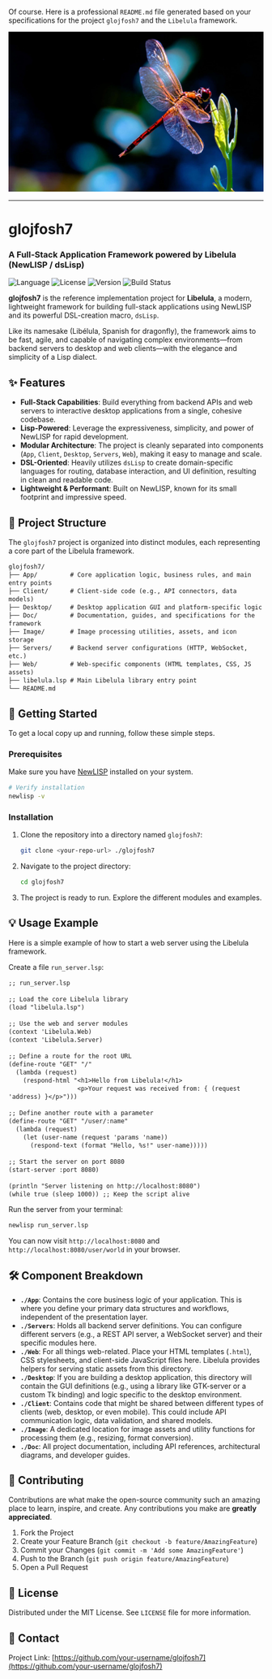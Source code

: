 Of course. Here is a professional `README.md` file generated based on your specifications for the project `glojfosh7` and the `Libelula` framework.

<img src="./matrix/cec/image/logon.jpg">

---

# glojfosh7
### A Full-Stack Application Framework powered by Libelula (NewLISP / dsLisp)

![Language](https://img.shields.io/badge/language-NewLISP-orange.svg)
![License](https://img.shields.io/badge/License-MIT-blue.svg)
![Version](https://img.shields.io/badge/version-0.1.0-brightgreen.svg)
![Build Status](https://img.shields.io/badge/build-passing-brightgreen.svg)

**glojfosh7** is the reference implementation project for **Libelula**, a modern, lightweight framework for building full-stack applications using NewLISP and its powerful DSL-creation macro, `dsLisp`.

Like its namesake (Libélula, Spanish for dragonfly), the framework aims to be fast, agile, and capable of navigating complex environments—from backend servers to desktop and web clients—with the elegance and simplicity of a Lisp dialect.

## ✨ Features

*   **Full-Stack Capabilities**: Build everything from backend APIs and web servers to interactive desktop applications from a single, cohesive codebase.
*   **Lisp-Powered**: Leverage the expressiveness, simplicity, and power of NewLISP for rapid development.
*   **Modular Architecture**: The project is cleanly separated into components (`App`, `Client`, `Desktop`, `Servers`, `Web`), making it easy to manage and scale.
*   **DSL-Oriented**: Heavily utilizes `dsLisp` to create domain-specific languages for routing, database interaction, and UI definition, resulting in clean and readable code.
*   **Lightweight & Performant**: Built on NewLISP, known for its small footprint and impressive speed.

## 📂 Project Structure

The `glojfosh7` project is organized into distinct modules, each representing a core part of the Libelula framework.

```
glojfosh7/
├── App/         # Core application logic, business rules, and main entry points
├── Client/      # Client-side code (e.g., API connectors, data models)
├── Desktop/     # Desktop application GUI and platform-specific logic
├── Doc/         # Documentation, guides, and specifications for the framework
├── Image/       # Image processing utilities, assets, and icon storage
├── Servers/     # Backend server configurations (HTTP, WebSocket, etc.)
├── Web/         # Web-specific components (HTML templates, CSS, JS assets)
├── libelula.lsp # Main Libelula library entry point
└── README.md
```

## 🚀 Getting Started

To get a local copy up and running, follow these simple steps.

### Prerequisites

Make sure you have [NewLISP](http://www.newlisp.org/index.cgi?Download) installed on your system.

```bash
# Verify installation
newlisp -v
```

### Installation

1.  Clone the repository into a directory named `glojfosh7`:
    ```bash
    git clone <your-repo-url> ./glojfosh7
    ```
2.  Navigate to the project directory:
    ```bash
    cd glojfosh7
    ```
3.  The project is ready to run. Explore the different modules and examples.

## 💡 Usage Example

Here is a simple example of how to start a web server using the Libelula framework.

Create a file `run_server.lsp`:
```newlisp
;; run_server.lsp

;; Load the core Libelula library
(load "libelula.lsp")

;; Use the web and server modules
(context 'Libelula.Web)
(context 'Libelula.Server)

;; Define a route for the root URL
(define-route "GET" "/"
  (lambda (request)
    (respond-html "<h1>Hello from Libelula!</h1>
                   <p>Your request was received from: { (request 'address) }</p>")))

;; Define another route with a parameter
(define-route "GET" "/user/:name"
  (lambda (request)
    (let (user-name (request 'params 'name))
      (respond-text (format "Hello, %s!" user-name)))))

;; Start the server on port 8080
(start-server :port 8080)

(println "Server listening on http://localhost:8080")
(while true (sleep 1000)) ;; Keep the script alive
```

Run the server from your terminal:
```bash
newlisp run_server.lsp
```

You can now visit `http://localhost:8080` and `http://localhost:8080/user/world` in your browser.

## 🛠 Component Breakdown

*   **`./App`**: Contains the core business logic of your application. This is where you define your primary data structures and workflows, independent of the presentation layer.
*   **`./Servers`**: Holds all backend server definitions. You can configure different servers (e.g., a REST API server, a WebSocket server) and their specific modules here.
*   **`./Web`**: For all things web-related. Place your HTML templates (`.html`), CSS stylesheets, and client-side JavaScript files here. Libelula provides helpers for serving static assets from this directory.
*   **`./Desktop`**: If you are building a desktop application, this directory will contain the GUI definitions (e.g., using a library like GTK-server or a custom Tk binding) and logic specific to the desktop environment.
*   **`./Client`**: Contains code that might be shared between different types of clients (web, desktop, or even mobile). This could include API communication logic, data validation, and shared models.
*   **`./Image`**: A dedicated location for image assets and utility functions for processing them (e.g., resizing, format conversion).
*   **`./Doc`**: All project documentation, including API references, architectural diagrams, and developer guides.

## 🤝 Contributing

Contributions are what make the open-source community such an amazing place to learn, inspire, and create. Any contributions you make are **greatly appreciated**.

1.  Fork the Project
2.  Create your Feature Branch (`git checkout -b feature/AmazingFeature`)
3.  Commit your Changes (`git commit -m 'Add some AmazingFeature'`)
4.  Push to the Branch (`git push origin feature/AmazingFeature`)
5.  Open a Pull Request

## 📄 License

Distributed under the MIT License. See `LICENSE` file for more information.

## 📧 Contact

Project Link: [https://github.com/your-username/glojfosh7](https://github.com/your-username/glojfosh7)